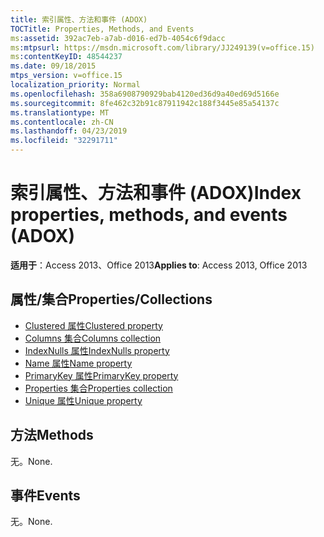 ```yaml
---
title: 索引属性、方法和事件 (ADOX)
TOCTitle: Properties, Methods, and Events
ms:assetid: 392ac7eb-a7ab-d016-ed7b-4054c6f9dacc
ms:mtpsurl: https://msdn.microsoft.com/library/JJ249139(v=office.15)
ms:contentKeyID: 48544237
ms.date: 09/18/2015
mtps_version: v=office.15
localization_priority: Normal
ms.openlocfilehash: 358a6908790929bab4120ed36d9a40ed69d5166e
ms.sourcegitcommit: 8fe462c32b91c87911942c188f3445e85a54137c
ms.translationtype: MT
ms.contentlocale: zh-CN
ms.lasthandoff: 04/23/2019
ms.locfileid: "32291711"
---
```

# <a name="index-properties-methods-and-events-adox"></a><span data-ttu-id="c6a50-102">索引属性、方法和事件 (ADOX)</span><span class="sxs-lookup"><span data-stu-id="c6a50-102">Index properties, methods, and events (ADOX)</span></span>


<span data-ttu-id="c6a50-103">**适用于**：Access 2013、Office 2013</span><span class="sxs-lookup"><span data-stu-id="c6a50-103">**Applies to**: Access 2013, Office 2013</span></span>

## <a name="propertiescollections"></a><span data-ttu-id="c6a50-104">属性/集合</span><span class="sxs-lookup"><span data-stu-id="c6a50-104">Properties/Collections</span></span>

- [<span data-ttu-id="c6a50-105">Clustered 属性</span><span class="sxs-lookup"><span data-stu-id="c6a50-105">Clustered property</span></span>](clustered-property-adox.md)
- [<span data-ttu-id="c6a50-106">Columns 集合</span><span class="sxs-lookup"><span data-stu-id="c6a50-106">Columns collection</span></span>](columns-collection-adox.md)
- [<span data-ttu-id="c6a50-107">IndexNulls 属性</span><span class="sxs-lookup"><span data-stu-id="c6a50-107">IndexNulls property</span></span>](indexnulls-property-adox.md)
- [<span data-ttu-id="c6a50-108">Name 属性</span><span class="sxs-lookup"><span data-stu-id="c6a50-108">Name property</span></span>](name-property-adox.md)
- [<span data-ttu-id="c6a50-109">PrimaryKey 属性</span><span class="sxs-lookup"><span data-stu-id="c6a50-109">PrimaryKey property</span></span>](primarykey-property-adox.md)
- [<span data-ttu-id="c6a50-110">Properties 集合</span><span class="sxs-lookup"><span data-stu-id="c6a50-110">Properties collection</span></span>](properties-collection-ado.md)
- [<span data-ttu-id="c6a50-111">Unique 属性</span><span class="sxs-lookup"><span data-stu-id="c6a50-111">Unique property</span></span>](unique-property-adox.md)


## <a name="methods"></a><span data-ttu-id="c6a50-112">方法</span><span class="sxs-lookup"><span data-stu-id="c6a50-112">Methods</span></span>

<span data-ttu-id="c6a50-113">无。</span><span class="sxs-lookup"><span data-stu-id="c6a50-113">None.</span></span>

## <a name="events"></a><span data-ttu-id="c6a50-114">事件</span><span class="sxs-lookup"><span data-stu-id="c6a50-114">Events</span></span>

<span data-ttu-id="c6a50-115">无。</span><span class="sxs-lookup"><span data-stu-id="c6a50-115">None.</span></span>

